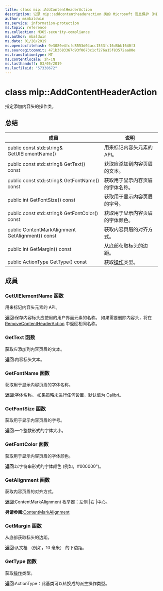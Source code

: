 ```yaml
---
title: class mip::AddContentHeaderAction
description: 记录 mip::addcontentheaderaction 类的 Microsoft 信息保护 (MIP) SDK。
author: msmbaldwin
ms.service: information-protection
ms.topic: reference
ms.collection: M365-security-compliance
ms.author: mbaldwin
ms.date: 01/28/2019
ms.openlocfilehash: 9e3080e4fcfd8553d04acc1533fc16d8bb1640f3
ms.sourcegitcommit: 471b3683367d93f0673c1cf276a15f83572aa80e
ms.translationtype: MT
ms.contentlocale: zh-CN
ms.lasthandoff: 03/05/2019
ms.locfileid: "57330672"
---
```

# <a name="class-mipaddcontentheaderaction"></a>class mip::AddContentHeaderAction 
指定添加内容头的操作类。
  
## <a name="summary"></a>总结
 成員                        | 说明                                
--------------------------------|---------------------------------------------
public const std::string& GetUIElementName()  |  用来标记内容头元素的 API。
public const std::string& GetText() const  |  获取应添加到内容页眉的文本。
public const std::string& GetFontName() const  |  获取用于显示内容页眉的字体名称。
public int GetFontSize() const  |  获取用于显示内容页眉的字号。
public const std::string& GetFontColor() const  |  获取用于显示内容页眉的字体颜色。
public ContentMarkAlignment GetAlignment() const  |  获取内容页眉的对齐方式。
public int GetMargin() const  |  从底部获取标头的边距。
public ActionType GetType() const  |  获取[操作](class_mip_action.md)类型。
  
## <a name="members"></a>成員
  
### <a name="getuielementname-function"></a>GetUIElementName 函数
用来标记内容头元素的 API。

  
**返回**:保存内容标头应使用的用户界面元素的名称。 如果需要删除内容头，将在 [RemoveContentHeaderAction](class_mip_removecontentheaderaction.md) 中返回相同名称。
  
### <a name="gettext-function"></a>GetText 函数
获取应添加到内容页眉的文本。

  
**返回**:内容标头文本。
  
### <a name="getfontname-function"></a>GetFontName 函数
获取用于显示内容页眉的字体名称。

  
**返回**:字体名称。 如果策略未进行任何设置，默认值为 Calibri。
  
### <a name="getfontsize-function"></a>GetFontSize 函数
获取用于显示内容页眉的字号。

  
**返回**:一个整数形式的字体大小。
  
### <a name="getfontcolor-function"></a>GetFontColor 函数
获取用于显示内容页眉的字体颜色。

  
**返回**:以字符串形式的字体颜色 (例如，#000000")。
  
### <a name="getalignment-function"></a>GetAlignment 函数
获取内容页眉的对齐方式。

  
**返回**:ContentMarkAlignment 枚举器：左侧 |右 |中心。 
  
**另请参阅**:[ContentMarkAlignment](mip-enums-and-structs.md#contentmarkalignment-enum)
  
### <a name="getmargin-function"></a>GetMargin 函数
从底部获取标头的边距。

  
**返回**:从文档 （例如，10 毫米） 的下边距。
  
### <a name="gettype-function"></a>GetType 函数
获取[操作](class_mip_action.md)类型。

  
**返回**:ActionType：此基类可以转换成的派生操作类型。
